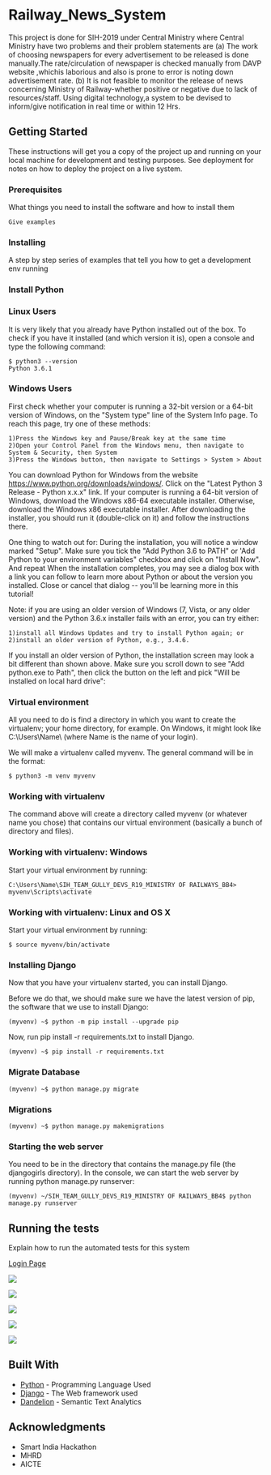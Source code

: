 # Railway_News_System

This project is done for SIH-2019 under Central Ministry where Central Ministry have two problems and their problem statements are
    (a) The work of choosing newspapers for every advertisement to be released is done manually.The rate/circulation of newspaper is checked manually from DAVP website ,whichis laborious and also is prone to error is noting down advertisement rate.
    (b) It is not feasible to monitor the release of news concerning Ministry of Railway-whether positive or negative due to lack of resources/staff. Using digital technology,a system to be devised to inform/give notification in real time or within 12 Hrs.
    
## Getting Started

These instructions will get you a copy of the project up and running on your local machine for development and testing purposes. See deployment for notes on how to deploy the project on a live system.

### Prerequisites

What things you need to install the software and how to install them

```
Give examples
```

### Installing

A step by step series of examples that tell you how to get a development env running
### Install Python

### Linux Users
It is very likely that you already have Python installed out of the box. To check if you have it installed (and which version it is), open a console and type the following command:

```
$ python3 --version
Python 3.6.1
```
### Windows Users
First check whether your computer is running a 32-bit version or a 64-bit version of Windows, on the "System type" line of the System Info page. To reach this page, try one of these methods:

    1)Press the Windows key and Pause/Break key at the same time
    2)Open your Control Panel from the Windows menu, then navigate to System & Security, then System
    3)Press the Windows button, then navigate to Settings > System > About

You can download Python for Windows from the website https://www.python.org/downloads/windows/. Click on the "Latest Python 3 Release - Python x.x.x" link. If your computer is running a 64-bit version of Windows, download the Windows x86-64 executable installer. Otherwise, download the Windows x86 executable installer. After downloading the installer, you should run it (double-click on it) and follow the instructions there.

One thing to watch out for: During the installation, you will notice a window marked "Setup". Make sure you tick the "Add Python 3.6 to PATH" or 'Add Python to your environment variables" checkbox and click on "Install Now".
And repeat
When the installation completes, you may see a dialog box with a link you can follow to learn more about Python or about the version you installed. Close or cancel that dialog -- you'll be learning more in this tutorial!

Note: if you are using an older version of Windows (7, Vista, or any older version) and the Python 3.6.x installer fails with an error, you can try either:

    1)install all Windows Updates and try to install Python again; or
    2)install an older version of Python, e.g., 3.4.6.

If you install an older version of Python, the installation screen may look a bit different than shown above. Make sure you scroll down to see "Add python.exe to Path", then click the button on the left and pick "Will be installed on local hard drive":

### Virtual environment
All you need to do is find a directory in which you want to create the virtualenv; your home directory, for example. On Windows, it might look like C:\Users\Name\ (where Name is the name of your login).

We will make a virtualenv called myvenv. The general command will be in the format:
```
$ python3 -m venv myvenv

```
### Working with virtualenv
The command above will create a directory called myvenv (or whatever name you chose) that contains our virtual environment (basically a bunch of directory and files).

### Working with virtualenv: Windows
Start your virtual environment by running:
```
C:\Users\Name\SIH_TEAM_GULLY_DEVS_R19_MINISTRY OF RAILWAYS_BB4> myvenv\Scripts\activate
```
### Working with virtualenv: Linux and OS X
Start your virtual environment by running:
```
$ source myvenv/bin/activate
```
### Installing Django
Now that you have your virtualenv started, you can install Django.

Before we do that, we should make sure we have the latest version of pip, the software that we use to install Django:
```
(myvenv) ~$ python -m pip install --upgrade pip
```
Now, run pip install -r requirements.txt to install Django.
```
(myvenv) ~$ pip install -r requirements.txt
```
### Migrate Database
```
(myvenv) ~$ python manage.py migrate
```
### Migrations
```
(myvenv) ~$ python manage.py makemigrations
```
### Starting the web server
You need to be in the directory that contains the manage.py file (the djangogirls directory). In the console, we can start the web server by running python manage.py runserver:
```
(myvenv) ~/SIH_TEAM_GULLY_DEVS_R19_MINISTRY OF RAILWAYS_BB4$ python manage.py runserver
```
## Running the tests

Explain how to run the automated tests for this system

[Login Page](https://user-images.githubusercontent.com/29943381/55633462-0cc16a00-57da-11e9-92da-7e17f5f5c692.png)

[](https://user-images.githubusercontent.com/29943381/55633838-d506f200-57da-11e9-918c-111d968fc8d0.png)

![](https://user-images.githubusercontent.com/29943381/55634315-dedd2500-57db-11e9-9b3f-fb0b69f08aa4.png)

![](https://user-images.githubusercontent.com/29943381/55634446-2bc0fb80-57dc-11e9-8448-8070537c41bd.png)

![](https://user-images.githubusercontent.com/29943381/55634597-7478b480-57dc-11e9-994c-e3459bb35b75.png)

![](https://user-images.githubusercontent.com/29943381/55634841-ed780c00-57dc-11e9-901c-07545ff2518b.png)

![](https://user-images.githubusercontent.com/29943381/55635028-5d869200-57dd-11e9-9d27-b4da888fbd4c.png)


## Built With

* [Python](https://www.python.org/) - Programming Language Used
* [Django](https://www.djangoproject.com/) - The Web framework used
* [Dandelion](https://dandelion.eu/) -  Semantic Text Analytics 

## Acknowledgments

* Smart India Hackathon 
* MHRD
* AICTE
